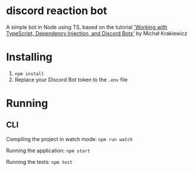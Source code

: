 # discord reaction bot
A simple bot in Node using TS, based on the tutorial ['Working with TypeScript, Dependency Injection, and Discord Bots'](https://www.toptal.com/typescript/dependency-injection-discord-bot-tutorial) by Michał Krakiewicz

# Installing

1. `npm install`
2. Replace your Discord Bot token to the `.env` file

# Running

## CLI

Compiling the project in watch mode: `npm run watch`

Running the application: `npm start`

Running the tests: `npm test`

